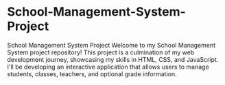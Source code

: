 # School-Management-System-Project
School Management System Project  Welcome to my School Management System project repository! This project is a culmination of my web development journey, showcasing my skills in HTML, CSS, and JavaScript. I'll be developing an interactive application that allows users to manage students, classes, teachers, and optional grade information.
